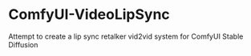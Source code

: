 # ComfyUI-VideoLipSync
Attempt to create a lip sync retalker vid2vid system for ComfyUI Stable Diffusion

